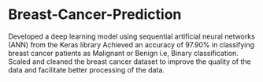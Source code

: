 # Breast-Cancer-Prediction

Developed a deep learning model using sequential artificial neural networks (ANN) from the Keras library
Achieved an accuracy of 97.90% in classifying breast cancer patients as Malignant or Benign i.e, Binary classification.
Scaled and cleaned the breast cancer dataset to improve the quality of the data and facilitate better processing of the data.
